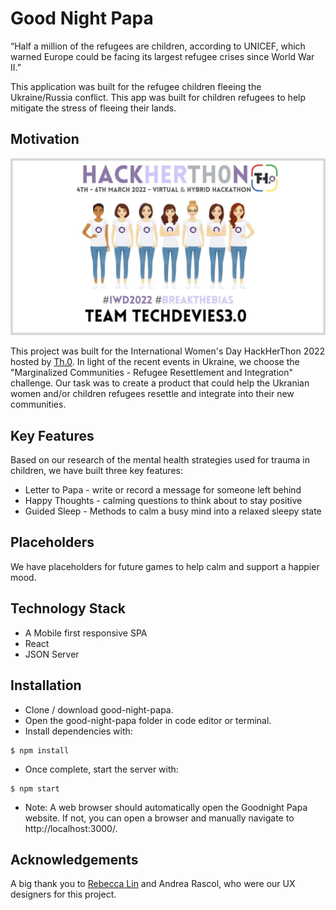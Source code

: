 # Good Night Papa

“Half a million of the refugees are children, according to UNICEF, which warned Europe could be facing its largest refugee crises since World War II.”

This application was built for the refugee children fleeing the Ukraine/Russia conflict. This app was built for children refugees to help mitigate the stress of fleeing their lands.

## Motivation
![Hackathon Promotion Image with Team Name](public/assets/iwdhackathon.jpeg)

This project was built for the International Women's Day HackHerThon 2022 hosted by [Th.0](https://thpoint0.io/).  In light of the recent events in Ukraine, we choose the "Marginalized Communities - Refugee Resettlement and Integration" challenge.  Our task was to create a product that could help the Ukranian women and/or children refugees resettle and integrate into their new communities.  

## Key Features

Based on our research of the mental health strategies used for trauma in children,  we have built three key features:

* Letter to Papa - write or record a message for someone left behind
* Happy Thoughts - calming questions to think about to stay positive
* Guided Sleep - Methods to calm a busy mind into a relaxed sleepy state


## Placeholders

We have placeholders for future games to help calm and support a happier mood.

## Technology Stack

* A Mobile first responsive SPA
* React
* JSON Server

## Installation
* Clone / download good-night-papa.
* Open the good-night-papa folder in code editor or terminal.
* Install dependencies with:
```
$ npm install
```
* Once complete, start the server with:
```
$ npm start
```
* Note:  A web browser should automatically open the Goodnight Papa website.  If not, you can open a browser and manually navigate to http://localhost:3000/.

## Acknowledgements
A big thank you to [Rebecca Lin](https://rebeccagl.in/) and Andrea Rascol, who were our UX designers for this project.  
